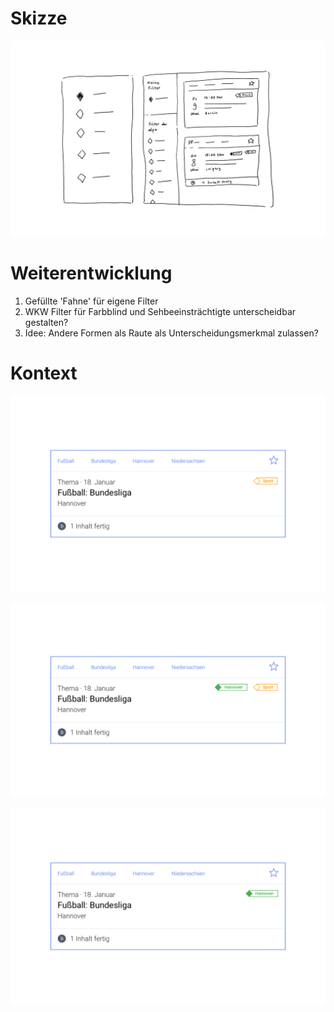 # Skizze
![](./filter-skizze.png)

# Weiterentwicklung

1. Gefüllte 'Fahne' für eigene Filter
2. WKW Filter für Farbblind und Sehbeeinsträchtigte unterscheidbar gestalten?
3. Idee: Andere Formen als Raute als Unterscheidungsmerkmal zulassen?


# Kontext

<cdk-preview title="A">

![](./filter-kontext-a.png)

</cdk-preview>
<cdk-preview title="B">

![](./filter-kontext-b.png)

</cdk-preview>
<cdk-preview title="C">

![](./filter-kontext-c.png)

</cdk-preview>
